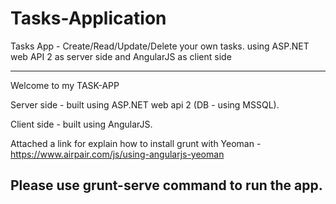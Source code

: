 # Tasks-Application
Tasks App - Create/Read/Update/Delete your own tasks. using ASP.NET web API 2 as server side and AngularJS as client side

------------------------------------------------------------------------
Welcome to my TASK-APP

Server side - built using ASP.NET web api 2 (DB - using MSSQL).

Client side - built using AngularJS.

Attached a link for explain how to install grunt with Yeoman - https://www.airpair.com/js/using-angularjs-yeoman 

Please use grunt-serve command to run the app.
-------------------------------------------------------------------------
